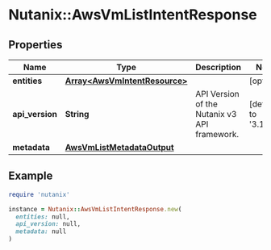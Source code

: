 # Nutanix::AwsVmListIntentResponse

## Properties

| Name | Type | Description | Notes |
| ---- | ---- | ----------- | ----- |
| **entities** | [**Array&lt;AwsVmIntentResource&gt;**](AwsVmIntentResource.md) |  | [optional] |
| **api_version** | **String** | API Version of the Nutanix v3 API framework. | [default to &#39;3.1.0&#39;] |
| **metadata** | [**AwsVmListMetadataOutput**](AwsVmListMetadataOutput.md) |  |  |

## Example

```ruby
require 'nutanix'

instance = Nutanix::AwsVmListIntentResponse.new(
  entities: null,
  api_version: null,
  metadata: null
)
```

